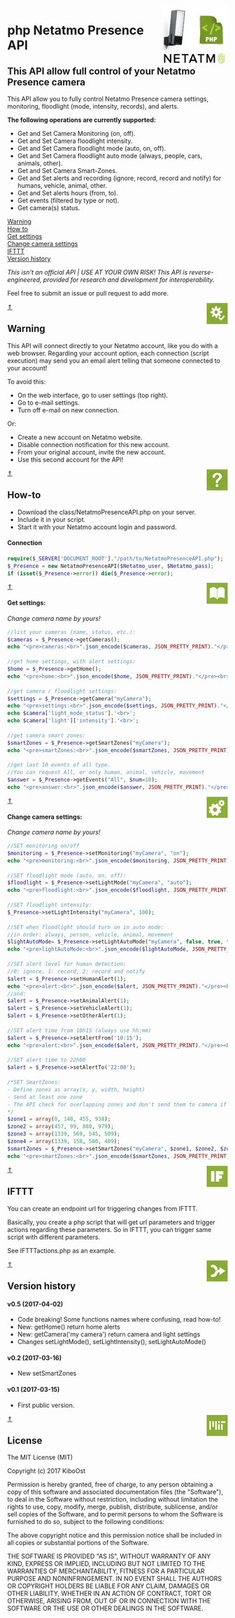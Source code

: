 <img align="right" src="/readmeAssets/PresenceAPI.jpg" width="150">

# php Netatmo Presence API

## This API allow full control of your Netatmo Presence camera

This API allow you to fully control Netatmo Presence camera settings, monitoring, floodlight (mode, intensity, records), and alerts.

**The following operations are currently supported:**

- Get and Set Camera Monitoring (on, off).
- Get and Set Camera floodlight intensity.
- Get and Set Camera floodlight mode (auto, on, off).
- Get and Set Camera floodlight auto mode (always, people, cars, animals, other).
- Get and Set Camera Smart-Zones.
- Get and Set alerts and recording (ignore, record, record and notify) for humans, vehicle, animal, other.
- Get and Set alerts hours (from, to).
- Get events (filtered by type or not).
- Get camera(s) status.

[Warning](#warning)<br />
[How to](#how-to)<br />
[Get settings](#get-settings)<br />
[Change camera settings](#change-camera-settings)<br />
[IFTTT](#ifttt)<br />
[Version history](#version-history)<br />

*This isn't an official API | USE AT YOUR OWN RISK!
This API is reverse-engineered, provided for research and development for interoperability.*

Feel free to submit an issue or pull request to add more.

[&#8657;](#php-netatmo-presence-api)
<img align="right" src="/readmeAssets/requirements.jpg" width="48">

## Warning

This API will connect directly to your Netatmo account, like you do with a web browser. Regarding your account option, each connection (script execution) may send you an email alert telling that someone connected to your account!

To avoid this:

- On the web interface, go to user settings (top right).
- Go to e-mail settings.
- Turn off e-mail on new connection.

Or:

- Create a new account on Netatmo website.
- Disable connection notification for this new account.
- From your original account, invite the new account.
- Use this second account for the API!

[&#8657;](#php-netatmo-presence-api)
<img align="right" src="/readmeAssets/howto.jpg" width="48">

## How-to

- Download the class/NetatmoPresenceAPI.php on your server.
- Include it in your script.
- Start it with your Netatmo account login and password.

#### Connection

```php
require($_SERVER['DOCUMENT_ROOT']."/path/to/NetatmoPresenceAPI.php");
$_Presence = new NetatmoPresenceAPI($Netatmo_user, $Netatmo_pass);
if (isset($_Presence->error)) die($_Presence->error);
```

[&#8657;](#php-netatmo-presence-api)
<img align="right" src="/readmeAssets/read.jpg" width="48">

#### Get settings:
*Change camera name by yours!*

```php
//list your cameras (name, status, etc.):
$cameras = $_Presence->getCameras();
echo "<pre>cameras:<br>".json_encode($cameras, JSON_PRETTY_PRINT)."</pre><br>";

//get home settings, with alert settings:
$home = $_Presence->getHome();
echo "<pre>home:<br>".json_encode($home, JSON_PRETTY_PRINT)."</pre><br>";

//get camera / floodlight settings:
$settings = $_Presence->getCamera("myCamera");
echo "<pre>settings:<br>".json_encode($settings, JSON_PRETTY_PRINT)."</pre><br>";
echo $camera['light_mode_status'].'<br>';
echo $camera['light']['intensity'].'<br>';

//get camera smart zones:
$smartZones = $_Presence->getSmartZones("myCamera");
echo "<pre>smartZones:<br>".json_encode($smartZones, JSON_PRETTY_PRINT)."</pre><br>";

//get last 10 events of all type.
//You can request All, or only human, animal, vehicle, movement
$answer = $_Presence->getEvents("All", $num=10);
echo "<pre>answer:<br>".json_encode($answer, JSON_PRETTY_PRINT)."</pre><br>";
```

[&#8657;](#php-netatmo-presence-api)
<img align="right" src="/readmeAssets/set.jpg" width="48">

#### Change camera settings:
*Change camera name by yours!*

```php
//SET monitoring on/off
$monitoring = $_Presence->setMonitoring("myCamera", "on");
echo "<pre>monitoring:<br>".json_encode($monitoring, JSON_PRETTY_PRINT)."</pre><br>";

//SET floodlight mode (auto, on, off):
$floodlight = $_Presence->setLightMode("myCamera", "auto");
echo "<pre>floodlight:<br>".json_encode($floodlight, JSON_PRETTY_PRINT)."</pre><br>";

//SET floodlight intensity:
$_Presence->setLightIntensity("myCamera", 100);

//SET when floodlight should turn on in auto mode:
//in order: always, person, vehicle, animal, movement
$lightAutoMode= $_Presence->setLightAutoMode("myCamera", false, true, false, false, true);
echo "<pre>lightAutoMode:<br>".json_encode($lightAutoMode, JSON_PRETTY_PRINT)."</pre><br>";

//SET alert level for human detection:
//0: ignore, 1: record, 2: record and notify
$alert = $_Presence->setHumanAlert(1);
echo "<pre>alert:<br>".json_encode($alert, JSON_PRETTY_PRINT)."</pre><br>";
//and:
$alert = $_Presence->setAnimalAlert(1);
$alert = $_Presence->setVehicleAlert(1);
$alert = $_Presence->setOtherAlert(1);

//SET alert time from 10h15 (always use hh:mm)
$alert = $_Presence->setAlertFrom('10:15');
echo "<pre>alert:<br>".json_encode($alert, JSON_PRETTY_PRINT)."</pre><br>";

//SET alert time to 22h00
$alert = $_Presence->setAlertTo('22:00');

/*SET SmartZones:
- Define zones as array(x, y, width, height)
- Send at least one zone
- The API check for overlapping zones and don't send them to camera if so.
*/
$zone1 = array(0, 140, 455, 938);
$zone2 = array(457, 99, 880, 979);
$zone3 = array(1339, 569, 545, 509);
$zone4 = array(1339, 158, 580, 409);
$smartZones = $_Presence->setSmartZones("myCamera", $zone1, $zone2, $zone3, $zone4);
echo "<pre>smartZones:<br>".json_encode($smartZones, JSON_PRETTY_PRINT)."</pre><br>";
```

[&#8657;](#php-netatmo-presence-api)
<img align="right" src="/readmeAssets/IF.jpg" width="48">

## IFTTT

You can create an endpoint url for triggering changes from IFTTT.

Basically, you create a php script that will get url parameters and trigger actions regarding these parameters. So in IFTTT, you can trigger same script with different parameters.

See IFTTTactions.php as an example.

[&#8657;](#php-netatmo-presence-api)
<img align="right" src="/readmeAssets/changes.jpg" width="48">

## Version history

#### v0.5 (2017-04-02)

- Code breaking! Some functions names where confusing, read how-to!
- New: getHome() return home alerts
- New: getCamera('my camera') return camera and light settings
- Changes setLightMode(), setLightIntensity(), setLightAutoMode()

#### v0.2 (2017-03-16)
- New setSmartZones

#### v0.1 (2017-03-15)
- First public version.

[&#8657;](#php-netatmo-presence-api)
<img align="right" src="/readmeAssets/mit.jpg" width="48">

## License

The MIT License (MIT)

Copyright (c) 2017 KiboOst

Permission is hereby granted, free of charge, to any person obtaining a copy
of this software and associated documentation files (the "Software"), to deal
in the Software without restriction, including without limitation the rights
to use, copy, modify, merge, publish, distribute, sublicense, and/or sell
copies of the Software, and to permit persons to whom the Software is
furnished to do so, subject to the following conditions:

The above copyright notice and this permission notice shall be included in all
copies or substantial portions of the Software.

THE SOFTWARE IS PROVIDED "AS IS", WITHOUT WARRANTY OF ANY KIND, EXPRESS OR
IMPLIED, INCLUDING BUT NOT LIMITED TO THE WARRANTIES OF MERCHANTABILITY,
FITNESS FOR A PARTICULAR PURPOSE AND NONINFRINGEMENT. IN NO EVENT SHALL THE
AUTHORS OR COPYRIGHT HOLDERS BE LIABLE FOR ANY CLAIM, DAMAGES OR OTHER
LIABILITY, WHETHER IN AN ACTION OF CONTRACT, TORT OR OTHERWISE, ARISING FROM,
OUT OF OR IN CONNECTION WITH THE SOFTWARE OR THE USE OR OTHER DEALINGS IN THE
SOFTWARE.

